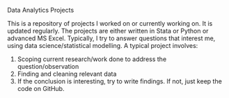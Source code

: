 Data Analytics Projects

This is a repository of projects I worked on or currently working on. It is updated regularly. The projects are either written in Stata or Python or advanced MS Excel. Typically, I try to answer questions that interest me, using data science/statistical modelling. A typical project involves:
1. Scoping current research/work done to address the question/observation
2. Finding and cleaning relevant data
3. If the conclusion is interesting, try to write findings. If not, just keep the code on GitHub.

